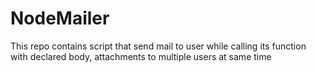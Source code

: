 # NodeMailer
 This repo contains script that send mail to user while calling its function with declared body, attachments to multiple users at same time
